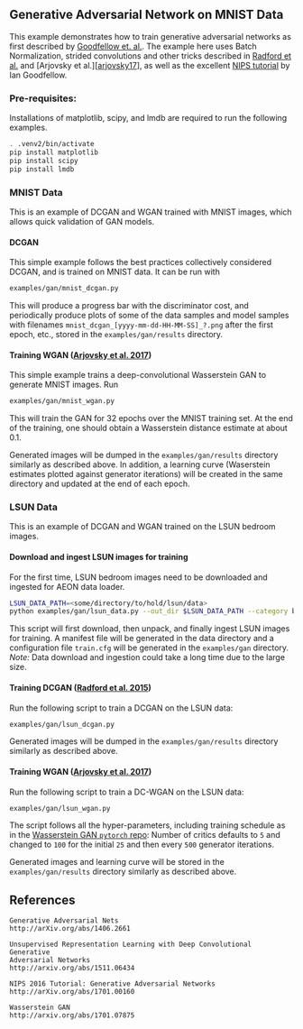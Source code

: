 ## Generative Adversarial Network on MNIST Data

This example demonstrates how to train generative adversarial networks as first
described by [Goodfellow et. al.][goodfellow14].  The example here uses Batch
Normalization, strided convolutions and other tricks described in
[Radford et al.][radford15] and [Arjovsky et al.][[arjovsky17]], as well as the
excellent [NIPS tutorial][goodfellow16] by Ian Goodfellow.


### Pre-requisites:
Installations of matplotlib, scipy, and lmdb are required to run the following
examples.

```bash
. .venv2/bin/activate
pip install matplotlib
pip install scipy
pip install lmdb
```

### MNIST Data
This is an example of DCGAN and WGAN trained with MNIST images, which allows
quick validation of GAN models.

#### DCGAN
This simple example follows the best practices collectively considered DCGAN,
and is trained on MNIST data. It can be run with

```bash
examples/gan/mnist_dcgan.py
```

This will produce a progress bar with the discriminator cost, and periodically
produce plots of some of the data samples and model samples with filenames
`mnist_dcgan_[yyyy-mm-dd-HH-MM-SS]_?.png` after the first epoch, etc., stored
in the `examples/gan/results` directory.

#### Training WGAN ([Arjovsky et al. 2017][arjovsky17])
This simple example trains a deep-convolutional Wasserstein GAN to generate
MNIST images. Run

```bash
examples/gan/mnist_wgan.py
```

This will train the GAN for 32 epochs over the MNIST training set. At the end
of the training, one should obtain a Wasserstein distance estimate at about 0.1.

Generated images will be dumped in the `examples/gan/results` directory
similarly as described above. In addition, a learning curve (Waserstein
estimates plotted against generator iterations) will be created in the same
directory and updated at the end of each epoch.

### LSUN Data
This is an example of DCGAN and WGAN trained on the LSUN bedroom images.

#### Download and ingest LSUN images for training
For the first time, LSUN bedroom images need to be downloaded and ingested for
AEON data loader.

```bash
LSUN_DATA_PATH=<some/directory/to/hold/lsun/data>
python examples/gan/lsun_data.py --out_dir $LSUN_DATA_PATH --category bedroom --dset train --png
```
This script will first download, then unpack, and finally ingest LSUN images
for training. A manifest file will be generated in the data directory and a
configuration file `train.cfg` will be generated in the `examples/gan`
directory. *Note:* Data download and ingestion could take a long time due to
the large size.

#### Training DCGAN ([Radford et al. 2015][radford15])
Run the following script to train a DCGAN on the LSUN data:
```bash
examples/gan/lsun_dcgan.py
```

Generated images will be dumped in the `examples/gan/results`
directory similarly as described above.

#### Training WGAN ([Arjovsky et al. 2017][arjovsky17])
Run the following script to train a DC-WGAN on the LSUN data:
```bash
examples/gan/lsun_wgan.py
```
The script follows all the hyper-parameters, including training schedule as in the
[Wasserstein GAN `pytorch` repo](https://github.com/martinarjovsky/WassersteinGAN):
Number of critics defaults to `5` and changed to `100` for the initial `25` and
then every `500` generator iterations.

Generated images and learning curve will be stored in the `examples/gan/results`
directory similarly as described above.

## References
```
Generative Adversarial Nets
http://arXiv.org/abs/1406.2661
```
```
Unsupervised Representation Learning with Deep Convolutional Generative
Adversarial Networks
http://arxiv.org/abs/1511.06434
```
```
NIPS 2016 Tutorial: Generative Adversarial Networks
http://arXiv.org/abs/1701.00160
```
```
Wasserstein GAN
http://arxiv.org/abs/1701.07875
```
   [goodfellow14]: <http://arXiv.org/abs/1406.2661>
   [radford15]: <http://arxiv.org/abs/1511.06434>
   [goodfellow16]: <http://arXiv.org/abs/1701.00160>
   [arjovsky17]: <http://arxiv.org/abs/1701.07875>
